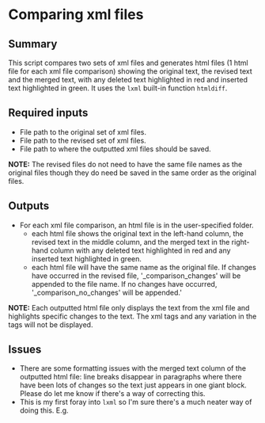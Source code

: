 # Comparing xml files

## Summary
This script compares two sets of xml files and generates html files (1 html file for each xml file comparison) showing
the original text, the revised text and the merged text, with any deleted text highlighted in red and inserted text
highlighted in green. It uses the `lxml` built-in function `htmldiff`.

## Required inputs
* File path to the original set of xml files.
* File path to the revised set of xml files.
* File path to where the outputted xml files should be saved.

**NOTE:** The revised files do not need to have the same file names as the original files though they do need be saved in 
the same order as the original files.

## Outputs
* For each xml file comparison, an html file is in the user-specified folder.
  * each html file shows the original text in the left-hand column, the revised text in the middle column, and the merged text
    in the right-hand column with any deleted text highlighted in red and any inserted text highlighted in green.
  * each html file will have the same name as the original file. If changes have occurred in the revised file, '\_comparison\_changes' 
    will be appended to the file name. If no changes have occurred, '\_comparison\_no\_changes' will be appended.'

**NOTE:** Each outputted html file only displays the text from the xml file and highlights specific changes to the text. The xml tags and any variation in the tags will not be displayed.

## Issues
  * There are some formatting issues with the merged text column of the outputted html file: line breaks disappear in
    paragraphs where there have been lots of changes so the text just appears in one giant block. Please do let me know
    if there's a way of correcting this.
  * This is my first foray into `lxml` so I'm sure there's a much neater way of doing this. E.g. 
